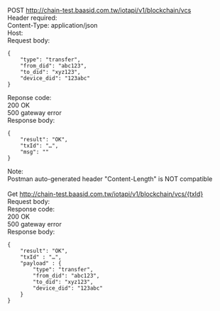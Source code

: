 POST http://chain-test.baasid.com.tw/iotapi/v1/blockchain/vcs <br/>
Header required: <br/>
Content-Type: application/json<br/>
Host: <br/>
Request body:<br/>
```
{
	"type": "transfer",
	"from_did": "abc123",
	"to_did": "xyz123",
	"device_did": "123abc"
}
```
Reponse code: <br/>
200 	OK <br/>
500 	gateway error <br/>
Response body: <br/>
```
{
	"result": "OK",
	"txId": "…",
	"msg": ""
}
```

Note: <br/>
Postman auto-generated header "Content-Length" is NOT compatible <br/>
<br/>
Get http://chain-test.baasid.com.tw/iotapi/v1/blockchain/vcs/{txId} <br/>
Request body: <br/>
Response code: <br/>
200		OK <br/>
500		gateway error <br/>
Response body: <br/>
```
{
	"result": "OK",
	"txId" : "…",
	"payload" : {
		"type": "transfer",
		"from_did": "abc123",
		"to_did": "xyz123",
		"device_did": "123abc"
	}
}
```
